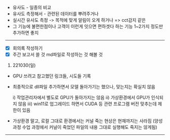 - 유사도 - 일종의 비교
- 유사도 측정해서 - 관련된 데이터를 뿌려주거나
- 실시간 유사도 측정 -> 목적에 맞게 알림이 오게 하거나
   => cct감지 같은
- 그 기능에 불편한점이나 고객이 이런게 잇으면 편하겟다 하는 기능 1~2가지 정도만 추가하면 좋지
***
- [x] 회의록 작성하기
- [x] 주간 보고서 쓸 것 md파일로 작성하는 것 해볼 것

1. 221030(일)
- GPU 쓰려고 참고했던 링크들, 시도들 기록
- 최종적으로 dll파일 추가하면서 모델 돌아가기는 했으나, 맞는지는 확실치 않음

  i) 작업관리자에서 별도로 GPU가 돌아가지는 않음
  ii) 가상환경에서 GPU가 인식되지 않음
  iii) win11로 업그레이드 하면서 CUDA 등 관련 프로그램 버전 맞추는데 제한이 있음

- 가상환경 말고, 로컬 그대로 환경에서는 커널 죽는 현상은 현재까지는 사라짐
  (양성과정 수업 과정에서 커널이 죽었던 파일의 내용 그대로 실행해도 죽지는 않게됨)
***
  